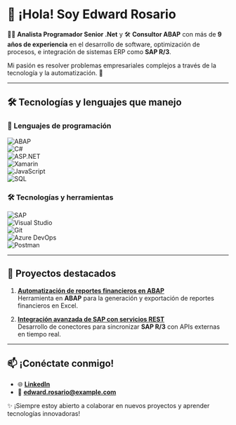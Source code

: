 # 👋 ¡Hola! Soy Edward Rosario  

👨‍💻 **Analista Programador Senior .Net** y 🛠️ **Consultor ABAP** con más de **9 años de experiencia** en el desarrollo de software, optimización de procesos, e integración de sistemas ERP como **SAP R/3**.  

Mi pasión es resolver problemas empresariales complejos a través de la tecnología y la automatización. 🚀  

---

## 🛠️ Tecnologías y lenguajes que manejo  

### 🚀 Lenguajes de programación  
![ABAP](https://img.shields.io/badge/ABAP-0A5EAB?style=for-the-badge&logo=sap&logoColor=white)  
![C#](https://img.shields.io/badge/C%23-239120?style=for-the-badge&logo=c-sharp&logoColor=white)  
![ASP.NET](https://img.shields.io/badge/ASP.NET-512BD4?style=for-the-badge&logo=dotnet&logoColor=white)  
![Xamarin](https://img.shields.io/badge/Xamarin-3498DB?style=for-the-badge&logo=xamarin&logoColor=white)  
![JavaScript](https://img.shields.io/badge/JavaScript-F7DF1E?style=for-the-badge&logo=javascript&logoColor=black)  
![SQL](https://img.shields.io/badge/SQL-CC2927?style=for-the-badge&logo=microsoft-sql-server&logoColor=white)  

### 🛠️ Tecnologías y herramientas  
![SAP](https://img.shields.io/badge/SAP-0FAAFF?style=for-the-badge&logo=sap&logoColor=white)  
![Visual Studio](https://img.shields.io/badge/Visual%20Studio-5C2D91?style=for-the-badge&logo=visual-studio&logoColor=white)  
![Git](https://img.shields.io/badge/Git-F05032?style=for-the-badge&logo=git&logoColor=white)  
![Azure DevOps](https://img.shields.io/badge/Azure%20DevOps-0078D7?style=for-the-badge&logo=azure-devops&logoColor=white)  
![Postman](https://img.shields.io/badge/Postman-FF6C37?style=for-the-badge&logo=postman&logoColor=white)  

---

## 🌟 Proyectos destacados  

1. **[Automatización de reportes financieros en ABAP](https://github.com/EdwardRosario/project1)**  
   Herramienta en **ABAP** para la generación y exportación de reportes financieros en Excel.  

2. **[Integración avanzada de SAP con servicios REST](https://github.com/EdwardRosario/project2)**  
   Desarrollo de conectores para sincronizar **SAP R/3** con APIs externas en tiempo real.  

---

## 📫 ¡Conéctate conmigo!  

- 🌐 **[LinkedIn](https://www.linkedin.com/in/edwardrosario/)**  
- 📧 **edward.rosario@example.com**  

✨ ¡Siempre estoy abierto a colaborar en nuevos proyectos y aprender tecnologías innovadoras!  
